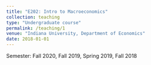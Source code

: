 ```yaml
---
title: "E202: Intro to Macroeconomics"
collection: teaching
type: "Undergraduate course"
permalink: /teaching/1
venue: "Indiana University, Department of Economics"
date: 2018-01-01
---
```


Semester: Fall 2020, Fall 2019, Spring 2019, Fall 2018

